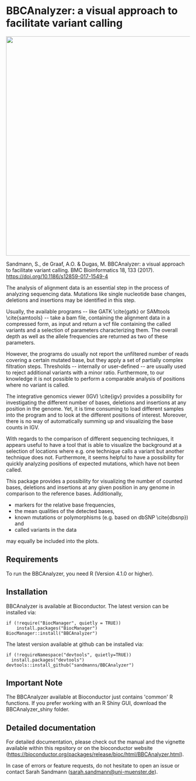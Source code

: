 # BBCAnalyzer: a visual approach to facilitate variant calling

<p align="center">
    <img height="600" src="https://uni-muenster.sciebo.de/s/nc98cPy3z7IsFJK/download">
</p>


Sandmann, S., de Graaf, A.O. & Dugas, M. BBCAnalyzer: a visual approach to facilitate variant calling. BMC Bioinformatics 18, 133 (2017). https://doi.org/10.1186/s12859-017-1549-4


The analysis of alignment data is an essential step in the process of analyzing sequencing data. Mutations like single nucleotide base changes, deletions and insertions may be identified in this step.

Usually, the available programs -- like GATK \cite{gatk} or SAMtools \cite{samtools} -- take a bam file, containing the alignment data in a compressed form, as input and return a vcf file containing the called variants and a selection of parameters characterizing them. The overall depth as well as the allele frequencies are returned as two of these parameters.

However, the programs do usually not report the unfiltered number of reads covering a certain mutated base, but they apply a set of partially complex filtration steps. Thresholds -- internally or user-defined -- are usually used to reject additional variants with a minor ratio. Furthermore, to our knowledge it is not possible to perform a comparable analysis of positions where no variant is called.

The integrative genomics viewer (IGV) \cite{igv} provides a possibility for investigating the different number of bases, deletions and insertions at any position in the genome. Yet, it is time consuming to load different samples into the program and to look at the different positions of interest. Moreover, there is no way of automatically summing up and visualizing the base counts in IGV. 

With regards to the comparison of different sequencing techniques, it appears useful to have a tool that is able to visualize the background at a selection of locations where e.g. one technique calls a variant but another technique does not. Furthermore, it seems helpful to have a possibility for quickly analyzing positions of expected mutations, which have not been called.

This package provides a possibility for visualizing the number of counted bases, deletions and insertions at any given position in any genome in comparison to the reference bases. Additionally,

* markers for the relative base frequencies, 
* the mean qualities of the detected bases,
* known mutations or polymorphisms (e.g. based on dbSNP \cite{dbsnp}) and
* called variants in the data

may equally be included into the plots.


## Requirements
To run the BBCAnalyzer, you need R (Version 4.1.0 or higher).

## Installation
BBCAnalyzer is available at Bioconductor. The latest version can be installed via:

```
if (!require("BiocManager", quietly = TRUE))
    install.packages("BiocManager")
BiocManager::install("BBCAnalyzer")
```

The latest version available at github can be installed via:

```
if (!requireNamespace("devtools", quietly=TRUE))
  install.packages("devtools")
devtools::install_github("sandmanns/BBCAnalyzer")
```

## Important Note

The BBCAnalyzer available at Bioconductor just contains 'common' R functions. If you prefer working with an R Shiny GUI, download the BBCAnalyzer_shiny folder.


## Detailed documentation
For detailed documentation, please check out the manual and the vignette available within this repsitory or on the bioconductor website (https://bioconductor.org/packages/release/bioc/html/BBCAnalyzer.html).

In case of errors or feature requests, do not hesitate to open an issue or contact Sarah Sandmann (sarah.sandmann@uni-muenster.de).
